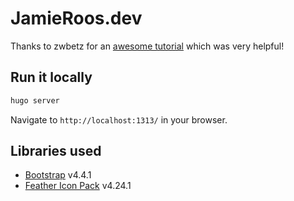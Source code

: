 # JamieRoos.dev

Thanks to zwbetz for an [awesome tutorial](https://zwbetz.com/make-a-hugo-blog-from-scratch/) which was very helpful!

## Run it locally

```bash
hugo server
```

Navigate to `http://localhost:1313/` in your browser.

## Libraries used

* [Bootstrap](https://getbootstrap.com/) v4.4.1
* [Feather Icon Pack](https://feathericons.com/) v4.24.1